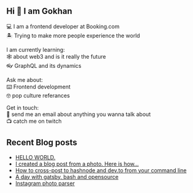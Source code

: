## Hi 👋 I am Gokhan

💻 I am a frontend developer at Booking.com\
🏝️ Trying to make more people experience the world

I am currently learning:\
🕸️ about web3 and is it really the future\
👓 GraphQL and its dynamics

Ask me about:\
⌨️ Frontend development\
🤓 pop culture referances

Get in touch:\
📧 send me an email about anything you wanna talk about\
📺 catch me on twitch


## Recent Blog posts
<!-- BLOG-POST-LIST:START -->
- [HELLO WORLD.](https://gokhandemirhan.dev/posts/post-from-photo-Hello-world.)
- [I created a blog post from a photo. Here is how...](https://gokhandemirhan.dev/posts/blog-post-from-photo)
- [How to cross-post to hashnode and dev.to from your command line](https://gokhandemirhan.dev/posts/cross-post-to-hashnode-and-devto)
- [A day with gatsby, bash and opensource](https://gokhandemirhan.dev/posts/configure-gatsby-developer-blog)
- [Instagram photo parser](https://gokhandemirhan.dev/posts/instagram-photo-parser)
<!-- BLOG-POST-LIST:END -->
